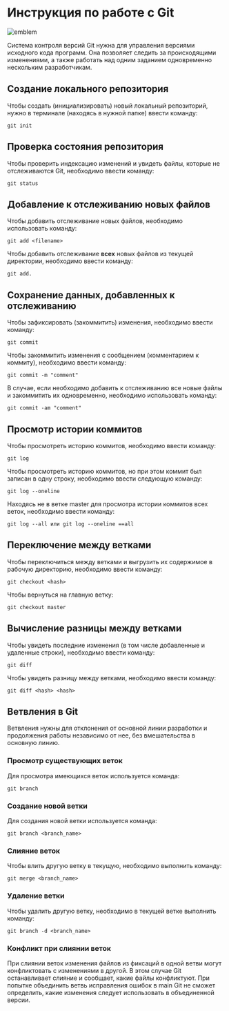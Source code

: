 # **Инструкция по работе с Git**

![emblem](DSC_0371.JPG)

Cистема контроля версий Git нужна для управления версиями исходного кода программ. Она позволяет следить за происходящими изменениями, а также работать над одним заданием одновременно нескольким разработчикам.

## Создание локального репозитория

Чтобы создать (инициализировать) новый локальный репозиторий, нужно в терминале (находясь в нужной папке) ввести команду:

    git init

## Проверка состояния репозитория

Чтобы проверить индексацию изменений и увидеть файлы, которые не отслеживаются Git, необходимо ввести команду:

    git status

## Добавление к отслеживанию новых файлов

Чтобы добавить отслеживание новых файлов, необходимо использовать команду:

    git add <filename>

Чтобы добавить отслеживание **всех** новых файлов из текущей директории, необходимо ввести команду:

    git add.

## Сохранение данных, добавленных к отслеживанию

Чтобы зафиксировать (закоммитить) изменения, необходимо ввести команду:

    git commit

Чтобы закоммитить изменения с сообщением (комментарием к коммиту), необходимо ввести команду:

    git commit -m "comment"

В случае, если необходимо добавить к отслеживанию все новые файлы и закоммитить их одновременно, необходимо использовать команду:

    git commit -am "comment"

## Просмотр истории коммитов

Чтобы просмотреть историю коммитов, необходимо ввести команду:

    git log

Чтобы просмотреть историю коммитов, но при этом коммит был записан в одну строку, необходимо ввести следующую команду:

    git log --oneline

Находясь не в ветке master для просмотра истории коммитов всех веток, необходимо ввести команду:

    git log --all или git log --oneline ==all

## Переключение между ветками

Чтобы переключиться между ветками и выгрузить их содержимое в рабочую директорию, необходимо ввести команду:

    git checkout <hash>

Чтобы вернуться на главную ветку:

    git checkout master

## Вычисление разницы между ветками

Чтобы увидеть последние изменения (в том числе добавленные и удаленные строки), необходимо ввести команду:

    git diff

Чтобы увидеть разницу между ветками, необходимо ввести команду:

    git diff <hash> <hash>

## Ветвления в Git

Ветвления нужны для отклонения от основной линии разработки и продолжения работы независимо от нее, без вмешательства в основную линию.

### Просмотр существующих веток

Для просмотра имеющихся веток используется команда:

    git branch

### Создание новой ветки

Для создания новой ветки используется команда:

    git branch <branch_name>
    
### Слияние веток

Чтобы влить другую ветку в текущую, необходимо выполнить команду:

    git merge <branch_name>

### Удаление ветки

Чтобы удалить другую ветку, необходимо в текущей ветке выполнить команду:

    git branch -d <branch_name>


### Конфликт при слиянии веток

При слиянии веток изменения файлов из фиксаций в одной ветви могут конфликтовать с изменениями в другой. В этом случае Git останавливает слияние и сообщает, какие файлы конфликтуют.
При попытке объединить ветвь исправления ошибок в main Git не сможет определить, какие изменения следует использовать в объединенной версии. 
